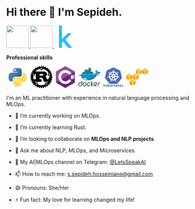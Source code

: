 <h1>Hi there 👋 I'm Sepideh.</h1>
<p >
 <a href="https://www.linkedin.com/in/sepideh-hosseinian" target="_blank">
  <img src="https://img.icons8.com/fluent/60/000000/linkedin.png" width="60" height="60" />
 </a>
  
 <a href="https://twitter.com/sepidpy" target="_blank">
  <img src="https://img.icons8.com/fluent/60/000000/twitter.png" width="60" height="60" />
 </a>
 <a href="https://kaggle.com/sepidehhosseinian" target="_blank">
  <img src="https://raw.githubusercontent.com/devicons/devicon/master/icons/kaggle/kaggle-original.svg" width="60" height="60" />
 </a>
<!--   <a href="https://medium.com/@sepideh.hosseinian" target="_blank">
  <img src="https://raw.githubusercontent.com/devicons/devicon/master/icons/medium/medium.png" width="60" height="60"/>
 </a> -->
<!-- 
  <a href="https://leetcode.com/sepidehhosseinian" target="_blank">
  <img src="https://raw.githubusercontent.com/rahuldkjain/github-profile-readme-generator/master/src/images/icons/Social/leet-code.svg" width="60" height="60"/>
 </a> -->
</p>
<p > 
 <strong>
  Professional skills
  </strong>
</p>

<p > 
  <img src="https://raw.githubusercontent.com/devicons/devicon/master/icons/python/python-original.svg" alt="python" width="60" height="60" />
  <img src="https://raw.githubusercontent.com/devicons/devicon/master/icons/rust/rust-plain.svg" alt="rust" width="60" height="60" />
  <img src="https://raw.githubusercontent.com/devicons/devicon/master/icons/csharp/csharp-original.svg" alt="csharp" width="60" height="60" />
  <img src="https://raw.githubusercontent.com/devicons/devicon/master/icons/docker/docker-original-wordmark.svg" alt="docker" width="60" height="60" />
  <img src="https://raw.githubusercontent.com/devicons/devicon/master/icons/kubernetes/kubernetes-plain-wordmark.svg" alt="kubernetes" width="60" height="60" />
  <img src="https://raw.githubusercontent.com/devicons/devicon/master/icons/amazonwebservices/amazonwebservices-original.svg" alt="aws" width="60" height="60" />
</p>
<p> 
I'm an ML practitioner with experience in natural language processing and MLOps.

- 🔭 I’m currently working on MLOps.

- 🌱 I’m currently learning Rust.

- 👯 I’m looking to collaborate on **MLOps and NLP projects**.

- 💬 Ask me about NLP, MLOps, and Microservices

- 📃 My AI|MLOps channel on Telegram: [@LetsSpeakAI](https://t.me/LetsSpeakAI)

- 📫 How to reach me: s.sepideh.hosseiniane@gmail.com

- 😄 Pronouns: She/Her

- ⚡ Fun fact: My love for learning changed my life!

</p>
<!-- <p align="center">
 <a href="#" alt="Sepideh Hosseinian's github stats">
  <img height="220"src="https://github-readme-stats.vercel.app/api?username=sepidehhosseinian&show_icons=true&theme=tokyonight&card_width=60%"/>
 </a>
  <a href="#" alt="Sepideh Hosseinian's three lang">
  <img height="220" src="https://github-readme-stats.vercel.app/api/top-langs/?username=sepidehhosseinian&langs_count=3&&theme=tokyonight&card_width=40%"/>
 </a>
</p> -->

